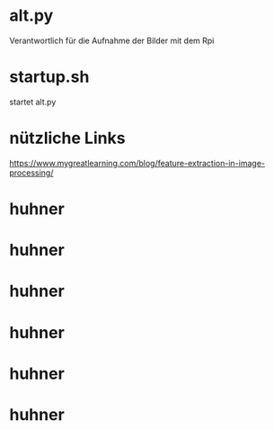 # alt.py
Verantwortlich für die Aufnahme der Bilder mit dem Rpi
# startup.sh
startet alt.py
# nützliche Links
https://www.mygreatlearning.com/blog/feature-extraction-in-image-processing/
# huhner
# huhner
# huhner
# huhner
# huhner
# huhner
